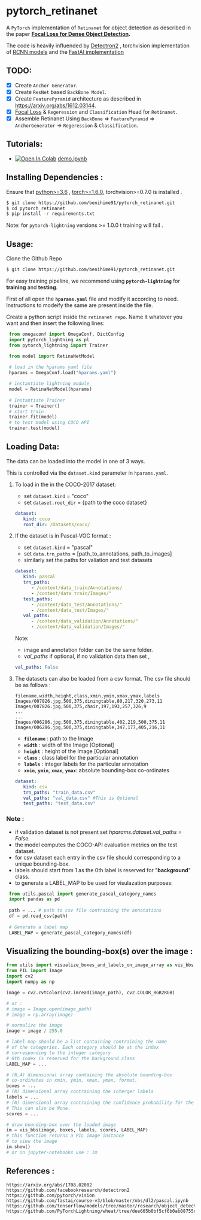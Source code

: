 # pytorch_retinanet
A `PyTorch` implementation of `Retinanet` for object detection as described in the paper **[Focal Loss for Dense Object Detection](https://arxiv.org/abs/1708.02002).**

The code is heavily influended by [Detectron2](https://github.com/facebookresearch/detectron2) , torchvision implementation of [RCNN models](https://github.com/pytorch/vision/tree/master/torchvision/models/detection) and the [FastAI implementation](https://github.com/fastai/course-v3/blob/master/nbs/dl2/pascal.ipynb)

## TODO: 
- [x] Create `Anchor Generator`.
- [x] Create `ResNet` based `BackBone Model`.
- [x] Create `FeaturePyramid` architecture as described in https://arxiv.org/abs/1612.03144.
- [x] [Focal Loss](https://arxiv.org/abs/1708.02002) & `Regeression` and `Classification` Head for `Retinanet`.
- [x] Assemble Retinanet Using `BackBone` => `FeaturePyramid` => `AnchorGenerator` => `Regeression` & `Classification`.

## Tutorials:
- <a href="https://colab.research.google.com/github/benihime91/pytorch_retinanet/blob/master/demo.ipynb" target="_parent"><img src="https://colab.research.google.com/assets/colab-badge.svg" alt="Open In Colab"/></a>  [demo.ipynb](https://github.com/benihime91/pytorch_retinanet/blob/master/demo.ipynb)

## Installing Dependencies :
  Ensure that [python>=3.6](https://www.python.org/) , [torch>=1.6.0](https://pytorch.org/), torchvision>=0.7.0 is installed .
   ```bash
   $ git clone https://github.com/benihime91/pytorch_retinanet.git
   $ cd pytorch_retinanet
   $ pip install -r requirements.txt
   ```
   Note: for `pytorch-lightning` versions >= 1.0.0 t training will fail .
   
## Usage:
   Clone the Github Repo
   ```bash
   $ git clone https://github.com/benihime91/pytorch_retinanet.git
   ```

   For easy training pipeline, we recommend using **`pytorch-lightning`** for **training** and **testing**.  
   
   
   First of all open the **`hparams.yaml`** file and modify it according to need. Instructions to 
   modeify the same are present inside the file.  
   
   
   Create a python script inside the `retinanet repo`. Name it whatever you want and then insert the 
   following lines:
   ```python
    from omegaconf import OmegaConf, DictConfig
    import pytorch_lightning as pl
    from pytorch_lightning import Trainer

    from model import RetinaNetModel
    
    # load in the hparams yaml file
    hparams = OmegaConf.load("hparams.yaml")

    # instantiate lightning module
    model = RetinaNetModel(hparams)
    
    # Instantiate Trainer
    trainer = Trainer()
    # start train
    trainer.fit(model)
    # to test model using COCO API
    trainer.test(model)
   ```

## Loading Data:

The data can be loaded into the model in one of 3 ways.  

This is controlled via the `dataset.kind` parameter in `hparams.yaml`. 

1. To load in the in the COCO-2017 dataset: 
   * set `dataset.kind` = "coco"
   * set `dataset.root_dir` = {path to the coco dataset}
  
   ```yaml
   dataset:
      kind: coco
      root_dir: /Datasets/coco/
   ```

2. If the dataset is in Pascal-VOC format :
   * set  `dataset.kind` = "pascal"
   * set  `data.trn_paths` = [path_to_annotations, path_to_images]
   * similarly set the paths for valiation and test datasets

   ```yaml
   dataset:
      kind: pascal
      trn_paths:
         - /content/data_train/Annotations/
         - /content/data_train/Images/"
      test_paths:
         - /content/data_test/Annotations/"
         - /content/data_test/Images/"
      val_paths:
         - /content/data_validation/Annotations/"
         - /content/data_validation/Images/"
   ```
   Note: 
      * image and annotation folder can be the same folder.
      * *val_paths* if optional, if no validation data then set , 
  
      ```yaml
      val_paths: False
      ```

3. The datasets can also be loaded from a csv format. The csv file should be as follows :
   ```
   filename,width,height,class,xmin,ymin,xmax,ymax,labels
   Images/007826.jpg,500,375,diningtable,80,217,320,273,11
   Images/007826.jpg,500,375,chair,197,193,257,326,9
   ...
   ...
   Images/006286.jpg,500,375,diningtable,402,219,500,375,11
   Images/006286.jpg,500,375,diningtable,347,177,405,216,11
   ```
   * **`filename`** : path to the Image
   * **`width`** : width of the Image [Optional] 
   * **`height`** : height of the Image [Optional] 
   * **`class`** : class label for the particular annotation
   * **`labels`** : integer labels for the particular annotation
   * **`xmin`**, **`ymin`**, **`xmax`**, **`ymax`**: absolute bounding-box co-ordinates
  
   ```yaml
   dataset:
      kind: csv
      trn_paths: "train_data.csv"
      val_paths: "val_data.csv" #This is Optional
      test_paths: "test_data.csv" 
   ```

### Note : 
   - if validation dataset is not present set *hparams.dataset.val_paths = False.*
   - the model computes the COCO-API evaluation metrics on the test dataset.
   - for csv dataset each entry in the csv file should corresponding to a unique bounding-box.
   - labels should start from 1 as the 0th label is reserved for "__background__" class.
   - to generate a LABEL_MAP to be used for visulazation purposes:

   ```python
    from utils.pascal import generate_pascal_category_names
    import pandas as pd
    
    path = ... # path to csv file contraining the annotations
    df = pd.read_csv(path)
    
    # Generate a label map
    LABEL_MAP = generate_pascal_category_names(df) 
   ```
    

## Visualizing the bounding-box(s) over the image :

   ```python
   from utils import visualize_boxes_and_labels_on_image_array as vis_bbs
   from PIL import Image
   import cv2
   import numpy as np

   image = cv2.cvtColor(cv2.imread(image_path), cv2.COLOR_BGR2RGB)
   
   # or :
   # image = Image.open(image_path)
   # image = np.array(image)

   # normalize the image
   image = image / 255.0

   # label map should be a list containing contraining the name
   # of the categories. Each cotegory should be at the index 
   # corresponding to the integer category
   # 0th index is reserved for the background class
   LABEL_MAP = ...

   # (N,4) dimensional array containing the absolute bounding-box
   # co-ordinates in xmin, ymin, xmax, ymax, format. 
   boxes = ...
   # (N) dimensional array contraining the interger labels
   labels = ...
   # (N) dimensional array contraining the confidence probability for the image. 
   # This can also be None.
   scores = ...

   # draw bounding-box over the loaded image
   im = vis_bbs(image, boxes, labels, scores, LABEL_MAP)
   # this function returns a PIL image instance 
   # to view the image
   im.show()
   # or in jupyter-notebooks use : im
   
   ```

## References : 
```
https://arxiv.org/abs/1708.02002
https://github.com/facebookresearch/detectron2
https://github.com/pytorch/vision
https://github.com/fastai/course-v3/blob/master/nbs/dl2/pascal.ipynb
https://github.com/tensorflow/models/tree/master/research/object_detection
https://github.com/PyTorchLightning/wheat/tree/dee605b0bf5cf6b0ab08755c45e38dc07d338bb7
```

